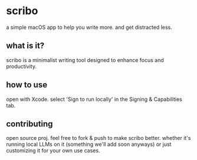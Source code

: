 # scribo

a simple macOS app to help you write more. and get distracted less.

## what is it?

scribo is a minimalist writing tool designed to enhance focus and productivity.

## how to use

open with Xcode. select 'Sign to run locally' in the Signing & Capabilities tab.

## contributing

open source proj. feel free to fork & push to make scribo better. whether it's running local LLMs on it (something we'll add soon anyways) or just customizing it for your own use cases.
